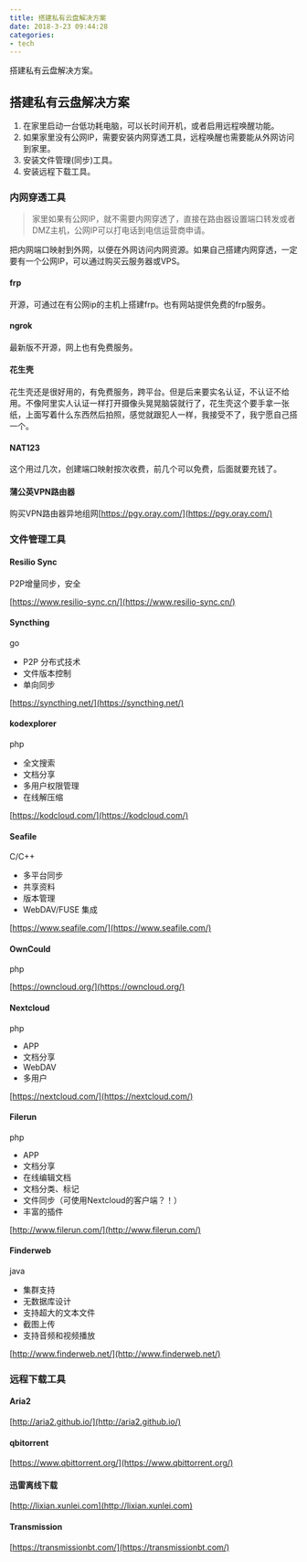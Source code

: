 ```yaml
---
title: 搭建私有云盘解决方案
date: 2018-3-23 09:44:28
categories:
- tech
---
```


搭建私有云盘解决方案。

<!-- more -->

## 搭建私有云盘解决方案

1. 在家里启动一台低功耗电脑，可以长时间开机，或者启用远程唤醒功能。
2. 如果家里没有公网IP，需要安装内网穿透工具，远程唤醒也需要能从外网访问到家里。
3. 安装文件管理(同步)工具。
4. 安装远程下载工具。

### 内网穿透工具
> 家里如果有公网IP，就不需要内网穿透了，直接在路由器设置端口转发或者DMZ主机，公网IP可以打电话到电信运营商申请。 
 
把内网端口映射到外网，以便在外网访问内网资源。如果自己搭建内网穿透，一定要有一个公网IP，可以通过购买云服务器或VPS。 

#### frp
开源，可通过在有公网ip的主机上搭建frp。也有网站提供免费的frp服务。
#### ngrok
最新版不开源，网上也有免费服务。

#### 花生壳
花生壳还是很好用的，有免费服务，跨平台。但是后来要实名认证，不认证不给用。不像阿里实人认证一样打开摄像头晃晃脑袋就行了，花生壳这个要手拿一张纸，上面写着什么东西然后拍照，感觉就跟犯人一样，我接受不了，我宁愿自己搭一个。

#### NAT123
这个用过几次，创建端口映射按次收费，前几个可以免费，后面就要充钱了。

#### 蒲公英VPN路由器
购买VPN路由器异地组网[https://pgy.oray.com/](https://pgy.oray.com/)

### 文件管理工具

#### Resilio Sync

P2P增量同步，安全

[https://www.resilio-sync.cn/](https://www.resilio-sync.cn/)

#### Syncthing

go
+  P2P 分布式技术
+  文件版本控制
+  单向同步

[https://syncthing.net/](https://syncthing.net/)

#### kodexplorer

php
+ 全文搜索
+ 文档分享
+ 多用户权限管理
+ 在线解压缩

[https://kodcloud.com/](https://kodcloud.com/)

#### Seafile

C/C++
+ 多平台同步
+ 共享资料
+ 版本管理
+ WebDAV/FUSE 集成

[https://www.seafile.com/](https://www.seafile.com/)

#### OwnCould

php

[https://owncloud.org/](https://owncloud.org/)

#### Nextcloud

php
+ APP
+ 文档分享
+ WebDAV
+ 多用户

[https://nextcloud.com/](https://nextcloud.com/)

#### Filerun

php
+ APP
+ 文档分享
+ 在线编辑文档
+ 文档分类、标记
+ 文件同步（可使用Nextcloud的客户端？！）
+ 丰富的插件

[http://www.filerun.com/](http://www.filerun.com/)

#### Finderweb

java
+ 集群支持
+ 无数据库设计
+ 支持超大的文本文件
+ 截图上传
+ 支持音频和视频播放

[http://www.finderweb.net/](http://www.finderweb.net/)



### 远程下载工具

#### Aria2
[http://aria2.github.io/](http://aria2.github.io/)
#### qbitorrent
[https://www.qbittorrent.org/](https://www.qbittorrent.org/)
#### 迅雷离线下载
[http://lixian.xunlei.com](http://lixian.xunlei.com)
#### Transmission
[https://transmissionbt.com/](https://transmissionbt.com/)